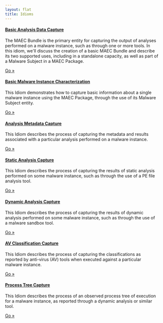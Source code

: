 ```yaml
---
layout: flat
title: Idioms
---
```


<div class="row">
  <div class="col-md-6">
    <div class="well">
      <h4><a href="bundle_creation">Basic Analysis Data Capture</a></h4>
      <p>The MAEC Bundle is the primary entity for capturing the output of analyses performed on a malware instance, such as through one or more tools. In this idiom, we'll discuss the creation of a basic MAEC Bundle and describe its two supported uses, including in a standalone capacity, as well as part of a Malware Subject in a MAEC Package.</p>
      <a class="btn btn-primary" href="bundle_creation">Go »</a>
    </div>
	<div class="well">
      <h4><a href="package_creation">Basic Malware Instance Characterization</a></h4>
      <p>This Idiom demonstrates how to capture basic information about a single malware instance using the MAEC Package, through the use of its Malware Subject entity.</p>
      <a class="btn btn-primary" href="package_creation">Go »</a>
    </div>
	<div class="well">
      <h4><a href="analysis_metadata">Analysis Metadata Capture</a></h4>
      <p>This Idiom describes the process of capturing the metadata and results associated with a particular analysis performed on a malware instance.</p>
      <a class="btn btn-primary" href="analysis_metadata">Go »</a>
    </div>
  </div>
  <div class="col-md-6">
    <div class="well">
      <h4><a href="static_analysis">Static Analysis Capture</a></h4>
      <p>This Idiom describes the process of capturing the results of static analysis performed on some malware instance, such as through the use of a PE file analysis tool.</p>
      <a class="btn btn-primary" href="static_analysis">Go »</a>
    </div>
    <div class="well">
      <h4><a href="dynamic_analysis">Dynamic Analysis Capture</a></h4>
      <p>This Idiom describes the process of capturing the results of dynamic analysis performed on some malware instance, such as through the use of a malware sandbox tool.</p>
      <a class="btn btn-primary" href="dynamic_analysis">Go »</a>
    </div>
  </div>
  <div class="col-md-6">
	<div class="well">
      <h4><a href="av_classification">AV Classification Capture</a></h4>
      <p>This Idiom describes the process of capturing the classifications as reported by anti-virus (AV) tools when executed against a particular malware instance.</p>
      <a class="btn btn-primary" href="av_classification">Go »</a>
    </div>
	<div class="well">
      <h4><a href="process_tree">Process Tree Capture</a></h4>
      <p> This Idiom describes the process of an observed process tree of execution for a malware instance, as reported through a dynamic analysis or similar tool.</p>
      <a class="btn btn-primary" href="process_tree">Go »</a>
    </div>
  </div>
</div>